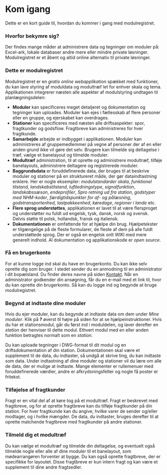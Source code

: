 ﻿# Kom igang
Dette er en kort guide til, hvordan du kommer i gang med modulregistret.

### Hvorfor bekymre sig?
Der findes mange måder at administrere data og tegninger om moduler på:
Excel-ark, lokale databaser andre mere eller mindre private løsninger.
Modulregistret er et åbent og altid online alternativ til private løsninger.

### Dette er modulregistret
Modulregistret er en *gratis online webapplikation* spækket med funktioner, du kan lave
styring af moduldata og modultræf let for enhver skala og tema.
Applikationen integrerer næsten alle aspekter af modulstyring undtagen
til planlægningsdelen:
- **Moduler** kan specificeres meget detaljeret og dokumentation og tegninger kan uploades.
Moduler kan ejes i fællesskab af flere personer eller en gruppe, og ejerskabet kan overdrages.
- **Stationer** kan specificeres med næsten alle driftsaspekter: spor, fragtkunder og godsflow.
Fragtbreve kan administreres for hver fragtkunde.
- **Samarbejde** arbejde er indbygget i applikationen. Moduler kan administreres af gruppemedlemmer på vegne af personer
der af en eller anden grund ikke vil gøre det selv.
Brugere kan tilmelde sig deltagelse i træf, vælge et banelayout og tilmelde moduler.
- **Modultræf** administration, til at oprette og administrere modultræf, tilføje banelayouts,
administrere deltagere og registrerede moduler.
- **Baggrundsdata** er foruddefinerede data, der bruges til at beskrive moduler og stationer på en struktureret måde, der gør dataindtastning enklere.
Her er nogle eksempler:
*modulstandarder*
*skala*,
*funktionel tilstand*,
*landskabstilstand*,
*luftledningstype*,
*signalfunktion*,
*landskabssæson*,
*endeprofiler*,
*Spro retning ud fra station*,
*godstyper med NHM-koder*,
*færdigtidspunkter for af- og pålæsning*,
*godstransportenhed*,
*lastpakkeenhed*,
*køredage*,
*regioner i lande*
etc.
- **Flere sprog understøttes**, applikationen er lavet til at være flersproget
og understøtter nu fuldt ud engelsk, tysk, dansk, norsk og svensk.
Delvis støtte til polsk, hollandsk, fransk og italiensk.
- **Dokumentationen** er omfattende for at hjælpe din brug.
Hjælpetekster er tilgængelige på de fleste formularer, de fleste af dem på alle fuldt understøttede sprog.
Der er også en engelsk onlt WIKI med mere generelt indhold.
Al dokumentation og applikationskode er *open source*.

### Få en brugerkonto
For at kunne logge ind skal du have en brugerkonto. Du kan ikke selv oprette dig som bruger.
I stedet sender du en anmodning til en administrator i dit bopælsland.
Du finder deres navne på siden [Kontakt](/Kontakt).
Når en administrator godkender din ansøgning, får du en e-mail med et link til, hvor du kan oprette
din brugerkonto. Så kan du logge ind og begynde at bruge modulregistret.

### Begynd at indtaste dine moduler
Hvis du ejer moduler, kan du begynde at indtaste data om dem under *Mine moduler*.
Klik på **?** øverst til højre på siden for at se hjælpeinstruktioner.
Hvis du har et stationsmodul, går du først ind i moduldelen, og laver derefter en *station* der
henviser til dette modul. Ethvert modul med en eller anden funktion betragtes normalt som en *station*.

Du kan uploade tegninger i DWG-format til dit modul og en driftsdokumentation af din station.
Dokumentationen skal være et supplement til de data, du indtaster, så undgå at skrive ting, du kan indtaste som data.
Under indtastning af dine moduler og stationer vil du lære om alle de data, der er mulige at indtaste.
Mange elementer er rullemenuer med foruddefinerede værdier, andre er afkrydsningsfelter og nogle få poster er fritekst.

### Tilføjelse af fragtkunder
Fragt er en vital del af at køre tog på et modultræf. Fragt er beskrevet med fragtbreve,
og for at oprette fragtbreve kan du tilføje fragtkunder på din station.
For hver fragtkunde kan du angive, hvilke varer de sender og/eller modtager, og i hvilke mængder.
De data, du indtaster, bruges derefter til at oprette matchende fragtbreve med fragtkunder på andre stationer.

### Tilmeld dig et modultræf
Du kan vælge et modultræf og tilmelde din deltagelse, og eventuelt også tilmelde nogle eller alle
af dine moduler til et banelayout, som mødearrangøren forventer at bygge.
Du kan også oprette fragtbreve, der er specifikke for layoutet.
Disse fragtbreve er kun intern fragt og kan være et supplement til dine andre fragtsedler.